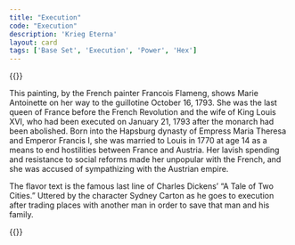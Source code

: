 ```yaml
---
title: "Execution"
code: "Execution"
description: 'Krieg Eterna'
layout: card
tags: ['Base Set', 'Execution', 'Power', 'Hex']
---
```

{{<card-detail-page title="Execution" artwork="Marie Antoinette on the way to her execution by François Flameng (1887)" >}}
<p>
This painting, by the French painter Francois Flameng, shows Marie Antoinette on her way to the guillotine October 16, 1793.  She was the last queen of France before the French Revolution and the wife of King Louis XVI, who had been executed on January 21, 1793 after the monarch had been abolished.  Born into the Hapsburg dynasty of Empress Maria Theresa and Emperor Francis I, she was married to Louis in 1770 at age 14 as a means to end hostilities between France and Austria.  Her lavish spending and resistance to social reforms made her unpopular with the French, and she was accused of sympathizing with the Austrian empire.  
</p>
<p>
The flavor text is the famous last line of Charles Dickens’ “A Tale of Two Cities.”  Uttered by the character Sydney Carton as he goes to execution after trading places with another man in order to save that man and his family.
</p>
{{</card-detail-page>}}